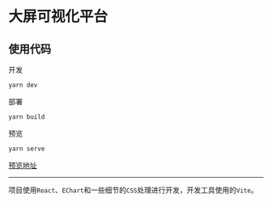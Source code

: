 #  大屏可视化平台

## 使用代码

开发

```bash
yarn dev
```

部署

```bash
yarn build
```

预览

```bash
yarn serve
```

[预览地址](https://quinn-getty.github.io/large-screen-visualization/#/)

---

项目使用`React`、`EChart`和一些细节的`CSS`处理进行开发，开发工具使用的`Vite`。

